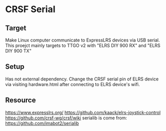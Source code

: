 # CRSF Serial
## Target
Make Linux computer communicate to ExpressLRS devices via USB serial. 
This proejct mainly targets to TTGO v2 with "ELRS DIY 900 RX" and "ELRS DIY 900 TX" 

##  Setup
Has not external dependency. 
Change the CRSF serial pin of ELRS device via visiting hardware.html after connecting to ELRS device's wifi. 

## Resource
https://www.expresslrs.org/ 
https://github.com/kaack/elrs-joystick-control 
https://github.com/crsf-wg/crsf/wiki 
serialib is come from: https://github.com/imabot2/serialib



